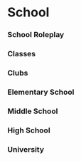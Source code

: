 # School

### School Roleplay
### Classes
### Clubs

### Elementary School
### Middle School
### High School
### University